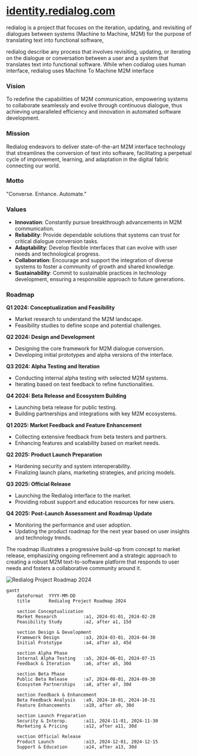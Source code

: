 # [identity.redialog.com](http://identity.redialog.com )

redialog is a project that focuses on the iteration, updating, and revisiting of dialogues between systems (Machine to Machine, M2M) for the purpose of translating text into functional software, 

redialog describe any process that involves revisiting, updating, or iterating on the dialogue or conversation between a user and a system that translates text into functional software. 
While when codialog uses human interface, redialog uses Machine To Machine M2M interface



### Vision
To redefine the capabilities of M2M communication, empowering systems to collaborate seamlessly and evolve through continuous dialogue, thus achieving unparalleled efficiency and innovation in automated software development.

### Mission
Redialog endeavors to deliver state-of-the-art M2M interface technology that streamlines the conversion of text into software, facilitating a perpetual cycle of improvement, learning, and adaptation in the digital fabric connecting our world.

### Motto
"Converse. Enhance. Automate."

### Values
- **Innovation**: Constantly pursue breakthrough advancements in M2M communication.
- **Reliability**: Provide dependable solutions that systems can trust for critical dialogue conversion tasks.
- **Adaptability**: Develop flexible interfaces that can evolve with user needs and technological progress.
- **Collaboration**: Encourage and support the integration of diverse systems to foster a community of growth and shared knowledge.
- **Sustainability**: Commit to sustainable practices in technology development, ensuring a responsible approach to future generations.

### Roadmap

**Q1 2024: Conceptualization and Feasibility**
- Market research to understand the M2M landscape.
- Feasibility studies to define scope and potential challenges.

**Q2 2024: Design and Development**
- Designing the core framework for M2M dialogue conversion.
- Developing initial prototypes and alpha versions of the interface.

**Q3 2024: Alpha Testing and Iteration**
- Conducting internal alpha testing with selected M2M systems.
- Iterating based on test feedback to refine functionalities.

**Q4 2024: Beta Release and Ecosystem Building**
- Launching beta release for public testing.
- Building partnerships and integrations with key M2M ecosystems.

**Q1 2025: Market Feedback and Feature Enhancement**
- Collecting extensive feedback from beta testers and partners.
- Enhancing features and scalability based on market needs.

**Q2 2025: Product Launch Preparation**
- Hardening security and system interoperability.
- Finalizing launch plans, marketing strategies, and pricing models.

**Q3 2025: Official Release**
- Launching the Redialog interface to the market.
- Providing robust support and education resources for new users.

**Q4 2025: Post-Launch Assessment and Roadmap Update**
- Monitoring the performance and user adoption.
- Updating the product roadmap for the next year based on user insights and technology trends.

The roadmap illustrates a progressive build-up from concept to market release, emphasizing ongoing refinement and a strategic approach to creating a robust M2M text-to-software platform that responds to user needs and fosters a collaborative community around it.

![Redialog Project Roadmap 2024](https://github.com/redialog/identity/assets/5669657/03f3b9df-8963-4558-8cce-caa9d7c31512)


```mermaid
gantt
    dateFormat  YYYY-MM-DD
    title       Redialog Project Roadmap 2024

    section Conceptualization
    Market Research          :a1, 2024-01-01, 2024-02-28
    Feasibility Study        :a2, after a1, 15d
    
    section Design & Development
    Framework Design         :a3, 2024-03-01, 2024-04-30
    Initial Prototype        :a4, after a3, 45d
    
    section Alpha Phase
    Internal Alpha Testing   :a5, 2024-06-01, 2024-07-15
    Feedback & Iteration     :a6, after a5, 30d
    
    section Beta Phase
    Public Beta Release      :a7, 2024-08-01, 2024-09-30
    Ecosystem Partnerships   :a8, after a7, 30d
    
    section Feedback & Enhancement
    Beta Feedback Analysis   :a9, 2024-10-01, 2024-10-31
    Feature Enhancements     :a10, after a9, 30d
    
    section Launch Preparation
    Security & Interop.      :a11, 2024-11-01, 2024-11-30
    Marketing & Pricing      :a12, after a11, 30d

    section Official Release
    Product Launch           :a13, 2024-12-01, 2024-12-15
    Support & Education      :a14, after a13, 30d
```
